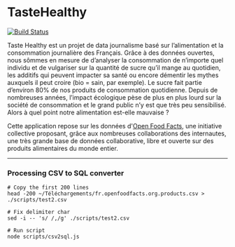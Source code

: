 # TasteHealthy

[![Build Status](https://travis-ci.org/sundowndev/TasteHealthy.svg?branch=master)](https://travis-ci.org/sundowndev/TasteHealthy)

Taste Healthy est un projet de data journalisme basé sur l’alimentation et la consommation journalière des Français. Grâce à des données ouvertes, nous sômmes en mesure de d’analyser la consommation de n’importe quel individu et de vulgariser sur la quantité de sucre qu’il mange au quotidien, les additifs qui peuvent impacter sa santé ou encore démentir les mythes auxquels il peut croire (bio = sain, par exemple). Le sucre fait partie d’environ 80% de nos produits de consommation quotidienne. Depuis de nombreuses années, l’impact écologique pèse de plus en plus lourd sur la société de consommation et le grand public n’y est que très peu sensibilisé. Alors à quel point notre alimentation est-elle mauvaise ?

Cette application repose sur les données d'[Open Food Facts](https://fr.openfoodfacts.org/), une initiative collective proposant, grâce aux nombreuses collaborations des internautes, une très grande base de données collaborative, libre et ouverte sur des produits alimentaires du monde entier.

----

### Processing CSV to SQL converter

``` shell
# Copy the first 200 lines
head -200 ~/Téléchargements/fr.openfoodfacts.org.products.csv > ./scripts/test2.csv

# Fix delimiter char
sed -i -- 's/ /,/g' ./scripts/test2.csv

# Run script
node scripts/csv2sql.js
```